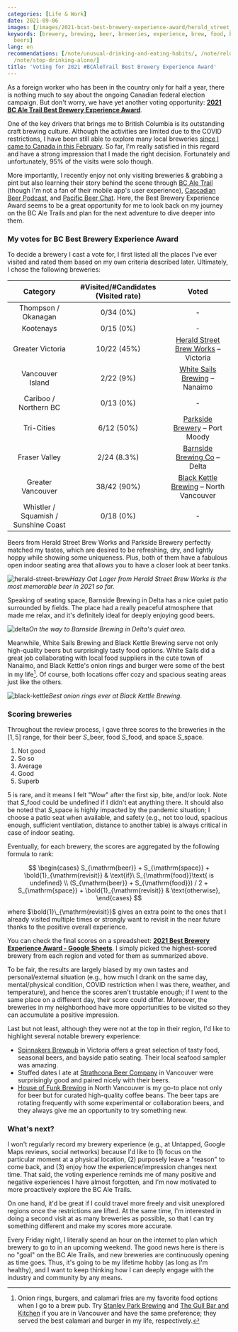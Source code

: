 ```yaml
---
categories: [Life & Work]
date: 2021-09-06
images: [/images/2021-bcat-best-brewery-experience-award/herald_street_brew.jpeg]
keywords: [brewery, brewing, beer, breweries, experience, brew, food, best, black,
  beers]
lang: en
recommendations: [/note/unusual-drinking-and-eating-habits/, /note/relocating-to-canada/,
  /note/stop-drinking-alone/]
title: 'Voting for 2021 #BCAleTrail Best Brewery Experience Award'
---
```

 
As a foreign worker who has been in the country only for half a year, there is nothing much to say about the ongoing Canadian federal election campaign. But don't worry, we have yet another voting opportunity: **[2021 BC Ale Trail Best Brewery Experience Award](https://bcaletrail.ca/2021-bcat-best-brewery-experience-award/)**.
 
One of the key drivers that brings me to British Columbia is its outstanding craft brewing culture. Although the activities are limited due to the COVID restrictions, I have been still able to explore many local breweries [since I came to Canada in this February](/note/relocating-to-canada/). So far, I'm really satisfied in this regard and have a strong impression that I made the right decision. Fortunately and unfortunately, 95% of the visits were solo though.
 
More importantly, I recently enjoy not only visiting breweries & grabbing a pint but also learning their story behind the scene through [BC Ale Trail](https://bcaletrail.ca/) (though I'm not a fan of their mobile app's user experience), [Cascadian Beer Podcast](https://cascadian.beer/), and [Pacific Beer Chat](https://pacificbeerchat.com/). Here, the Best Brewery Experience Award seems to be a great opportunity for me to look back on my journey on the BC Ale Trails and plan for the next adventure to dive deeper into them.
 
### My votes for BC Best Brewery Experience Award
 
To decide a brewery I cast a vote for, I first listed all the places I've ever visited and rated them based on my own criteria described later. Ultimately, I chose the following breweries:
 
| Category | #Visited/#Candidates (Visited rate) | Voted |
|:--:|:--:|:--:|
|Thompson / Okanagan| 0/34 (0%) |-|
|Kootenays|0/15 (0%) |-|
|Greater Victoria|10/22 (45%)| [Herald Street Brew Works](https://www.heraldstreet.com/) – Victoria |
|Vancouver Island|2/22 (9%) | [White Sails Brewing](https://whitesailsbrewing.com/) – Nanaimo |
|Cariboo / Northern BC|0/13 (0%)|-|
|Tri-Cities|6/12 (50%)| [Parkside Brewery](https://www.theparksidebrewery.com/) – Port Moody |
|Fraser Valley|2/24 (8.3%)| [Barnside Brewing Co](https://barnsidebrewing.ca/) – Delta |
|Greater Vancouver|38/42 (90%)| [Black Kettle Brewing](https://www.blackkettlebrewing.com/) – North Vancouver |
|Whistler / Squamish / Sunshine Coast|0/18 (0%)|-||
 
Beers from Herald Street Brew Works and Parkside Brewery perfectly matched my tastes, which are desired to be refreshing, dry, and lightly hoppy while showing some uniqueness. Plus, both of them have a fabulous open indoor seating area that allows you to have a closer look at beer tanks.

![herald-street-brew](/images/2021-bcat-best-brewery-experience-award/herald_street_brew.jpeg)*Hazy Oat Lager from Herald Street Brew Works is the most memorable beer in 2021 so far.*
 
Speaking of seating space, Barnside Brewing in Delta has a nice quiet patio surrounded by fields. The place had a really peaceful atmosphere that made me relax, and it's definitely ideal for deeply enjoying good beers.

![delta](/images/2021-bcat-best-brewery-experience-award/delta.jpeg)*On the way to Barnside Brewing in Delta's quiet area.*

Meanwhile, White Sails Brewing and Black Kettle Brewing serve not only high-quality beers but surprisingly tasty food options. White Sails did a great job collaborating with local food suppliers in the cute town of Nanaimo, and Black Kettle's onion rings and burger were some of the best in my life[^1]. Of course, both locations offer cozy and spacious seating areas just like the others.

![black-kettle](/images/2021-bcat-best-brewery-experience-award/black_kettle.jpeg)*Best onion rings ever at Black Kettle Brewing.*

### Scoring breweries
 
Throughout the review process, I gave three scores to the breweries in the $[1, 5]$ range, for their beer $S\_{\mathrm{beer}}$, food $S\_{\mathrm{food}}$, and space $S\_{\mathrm{space}}$.
 
1. Not good
2. So so
3. Average
4. Good
5. Superb
 
5 is rare, and it means I felt "Wow" after the first sip, bite, and/or look. Note that $S\_{\mathrm{food}}$ could be undefined if I didn't eat anything there. It should also be noted that $S\_{\mathrm{space}}$ is highly impacted by the pandemic situation; I choose a patio seat when available, and safety (e.g., not too loud, spacious enough, sufficient ventilation, distance to another table) is always critical in case of indoor seating.
 
Eventually, for each brewery, the scores are aggregated by the following formula to rank:
 
$$
\begin{cases}
    S_{\mathrm{beer}} + S_{\mathrm{space}} + \bold{1}_{\mathrm{revisit}} & \text{if}\  S_{\mathrm{food}}\text{ is undefined} \\
    (S_{\mathrm{beer}} + S_{\mathrm{food}}) / 2 + S_{\mathrm{space}} + \bold{1}_{\mathrm{revisit}} & \text{otherwise},
\end{cases}
$$
 
where $\bold{1}\_{\mathrm{revisit}}$ gives an extra point to the ones that I already visited multiple times or strongly want to revisit in the near future thanks to the positive overall experience.
 
You can check the final scores on a spreadsheet: **[2021 Best Brewery Experience Award - Google Sheets](https://docs.google.com/spreadsheets/d/10f4WEW8OqGhxmw6Ps7ivVCm_E_koI9r3umfDwai04WQ/edit?usp=sharing)**. I simply picked the highest-scored brewery from each region and voted for them as summarized above.
 
To be fair, the results are largely biased by my own tastes and personal/external situation (e.g., how much I drank on the same day, mental/physical condition, COVID restriction when I was there, weather, and temperature), and hence the scores aren't trustable enough; if I went to the same place on a different day, their score could differ. Moreover, the breweries in my neighborhood have more opportunities to be visited so they can accumulate a positive impression.
 
Last but not least, although they were not at the top in their region, I'd like to highlight several notable brewery experience:
 
- [Spinnakers Brewpub](https://www.spinnakers.com/) in Victoria offers a great selection of tasty food, seasonal beers, and bayside patio seating. Their local seafood sampler was amazing.
- Stuffed dates I ate at [Strathcona Beer Company](https://www.strathconabeer.com/) in Vancouver were surprisingly good and paired nicely with their beers.
- [House of Funk Brewing](https://www.houseoffunkbrewing.com/) in North Vancouver is my go-to place not only for beer but for curated high-quality coffee beans. The beer taps are rotating frequently with some experimental or collaboration beers, and they always give me an opportunity to try something new.
 
### What's next?
 
I won't regularly record my brewery experience (e.g., at Untapped, Google Maps reviews, social networks) because I'd like to (1) focus on the particular moment at a physical location, (2) purposely leave a "reason" to come back, and (3) enjoy how the experience/impression changes next time. That said, the voting experience reminds me of many positive and negative experiences I have almost forgotten, and I'm now motivated to more proactively explore the BC Ale Trails.
 
On one hand, it'd be great if I could travel more freely and visit unexplored regions once the restrictions are lifted. At the same time, I'm interested in doing a second visit at as many breweries as possible, so that I can try something different and make my scores more accurate.
 
Every Friday night, I literally spend an hour on the internet to plan which brewery to go to in an upcoming weekend. The good news here is there is no "goal" on the BC Ale Trails, and new breweries are continuously opening as time goes. Thus, it's going to be my lifetime hobby (as long as I'm healthy), and I want to keep thinking how I can deeply engage with the industry and community by any means.
 
[^1]: Onion rings, burgers, and calamari fries are my favorite food options when I go to a brew pub. Try [Stanley Park Brewing](https://www.stanleyparkbrewing.com/) and [The Gull Bar and Kitchen](https://www.thegull.ca/) if you are in Vancouver and have the same preference; they served the best calamari and burger in my life, respectively.
